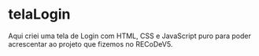 # telaLogin
Aqui criei uma tela de Login com HTML, CSS e JavaScript puro para poder acrescentar ao projeto que fizemos no RECoDeV5. 
